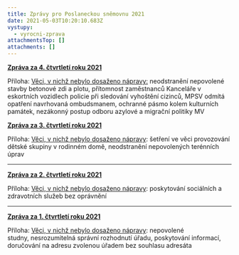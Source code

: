 ```yaml
---
title: Zprávy pro Poslaneckou sněmovnu 2021
date: 2021-05-03T10:20:10.683Z
vystupy:
  - vyrocni-zprava
attachmentsTop: []
attachments: []
---
```

<p><strong><a href="https://www.ochrance.cz/dokument/zpravy_pro_poslaneckou_snemovnu_2021/2021-iv-q.pdf">Zpráva za 4. čtvrtletí roku 2021</a></strong></p>

<p>Příloha: <a href="https://www.ochrance.cz/dokument/zpravy_pro_poslaneckou_snemovnu_2021/2021-iv-q-sankce.pdf">Věci, v nichž nebylo dosaženo nápravy:</a>&nbsp;neodstranění nepovolené stavby betonové&nbsp;zdi a plotu, přítomnost zaměstnanců Kanceláře v eskortních vozidlech policie při sledování vyhoštění cizinců, MPSV odmítá opatření navrhovaná ombudsmanem,&nbsp;ochranné pásmo kolem kulturních památek,&nbsp;nezákonný postup odboru azylové a migrační politiky MV</p>

<p><strong><a href="https://www.ochrance.cz/dokument/zpravy_pro_poslaneckou_snemovnu_2021/2021-iii-q.pdf">Zpráva za 3. čtvrtletí roku 2021</a></strong></p>

<p>Příloha: <a href="https://www.ochrance.cz/dokument/zpravy_pro_poslaneckou_snemovnu_2021/2021-iii-q-sankce.pdf">Věci, v nichž nebylo dosaženo nápravy</a>:&nbsp;šetření ve věci provozování dětské skupiny v rodinném domě, neodstranění nepovolených terénních úprav</p>

<hr />
<p><strong><a href="/media/2021-ii-q.pdf">Zpráva za 2. čtvrtletí roku 2021</a></strong></p>

<p>Příloha: <a href="/media/2021-ii-q-sankce.pdf">Věci, v nichž nebylo dosaženo nápravy</a>:&nbsp;poskytování&nbsp;sociálních a zdravotních služeb&nbsp;bez oprávnění</p>

<hr />
<p><strong><a href="/media/2021-i-q.pdf">Zpráva za 1. čtvrtletí&nbsp;roku 2021</a></strong></p>

<p>Příloha:&nbsp;<a href="/media/2021-i-q-sankce.pdf">Věci, v nichž nebylo dosaženo nápravy</a>: nepovolené studny,&nbsp;nesrozumitelná správní rozhodnutí úřadu, poskytování informací, doručování na adresu zvolenou úřadem bez souhlasu adresáta</p>
